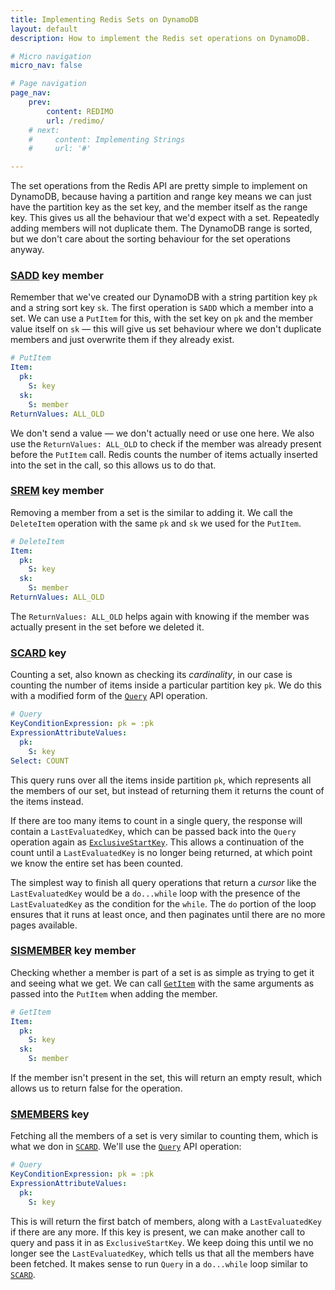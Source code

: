 ```yaml
---
title: Implementing Redis Sets on DynamoDB
layout: default
description: How to implement the Redis set operations on DynamoDB.

# Micro navigation
micro_nav: false

# Page navigation
page_nav:
    prev:
        content: REDIMO
        url: /redimo/
    # next:
    #     content: Implementing Strings
    #     url: '#'

---
```


The set operations from the Redis API are pretty simple to implement on DynamoDB, because having a partition and range key means we can just have the partition key as the set key, and the member itself as the range key. This gives us all the behaviour that we'd expect with a set. Repeatedly adding members will not duplicate them. The DynamoDB range is sorted, but we don't care about the sorting behaviour for the set operations anyway. 

### [SADD](https://redis.io/commands/sadd) key member
Remember that we've created our DynamoDB with a string partition key `pk` and a string sort key `sk`. The first operation is `SADD` which a member into a set. We can use a `PutItem` for this, with the set key on `pk` and the member value itself on `sk` — this will give us set behaviour where we don't duplicate members and just overwrite them if they already exist.

```yaml
# PutItem
Item:
  pk:
    S: key
  sk:
    S: member
ReturnValues: ALL_OLD
```

We don't send a value — we don't actually need or use one here. We also use the `ReturnValues: ALL_OLD` to check if the member was already present before the `PutItem` call. Redis counts the number of items actually inserted into the set in the call, so this allows us to do that.

### [SREM](https://redis.io/commands/srem) key member
Removing a member from a set is the similar to adding it. We call the `DeleteItem` operation with the same `pk` and `sk` we used for the `PutItem`. 

```yaml
# DeleteItem
Item:
  pk:
    S: key
  sk:
    S: member
ReturnValues: ALL_OLD
```

The `ReturnValues: ALL_OLD` helps again with knowing if the member was actually present in the set before we deleted it.

### [SCARD](https://redis.io/commands/scard) key
Counting a set, also known as checking its *cardinality*, in our case is counting the number of items inside a particular partition key `pk`. We do this with a modified form of the [`Query`](https://docs.aws.amazon.com/amazondynamodb/latest/APIReference/API_Query.html) API operation.

```yaml
# Query
KeyConditionExpression: pk = :pk
ExpressionAttributeValues:
  pk:
    S: key
Select: COUNT
```

This query runs over all the items inside partition `pk`, which represents all the members of our set, but instead of returning them it returns the count of the items instead. 

If there are too many items to count in a single query, the response will contain a `LastEvaluatedKey`, which can be passed back into the `Query` operation again as [`ExclusiveStartKey`](https://docs.aws.amazon.com/amazondynamodb/latest/APIReference/API_Query.html#DDB-Query-request-ExclusiveStartKey). This allows a continuation of the count until a `LastEvaluatedKey` is no longer being returned, at which point we know the entire set has been counted. 

The simplest way to finish all query operations that return a *cursor* like the `LastEvaluatedKey` would be a `do...while` loop with the presence of the `LastEvaluatedKey` as the condition for the `while`. The `do` portion of the loop ensures that it runs at least once, and then paginates until there are no more pages available. 

### [SISMEMBER](https://redis.io/commands/sismember) key member
Checking whether a member is part of a set is as simple as trying to get it and seeing what we get. We can call [`GetItem`](https://docs.aws.amazon.com/amazondynamodb/latest/APIReference/API_GetItem.html) with the same arguments as passed into the `PutItem` when adding the member.  

```yaml
# GetItem
Item:
  pk:
    S: key
  sk:
    S: member
```

If the member isn't present in the set, this will return an empty result, which allows us to return false for the operation. 

### [SMEMBERS](https://redis.io/commands/smembers) key
Fetching all the members of a set is very similar to counting them, which is what we don in [`SCARD`](#scard-key). We'll use the [`Query`](https://docs.aws.amazon.com/amazondynamodb/latest/APIReference/API_Query.html) API operation:

```yaml
# Query
KeyConditionExpression: pk = :pk
ExpressionAttributeValues:
  pk:
    S: key
```

 This is will return the first batch of members, along with a `LastEvaluatedKey` if there are any more. If this key is present, we can make another call to query and pass it in as `ExclusiveStartKey`. We keep doing this until we no longer see the `LastEvaluatedKey`, which tells us that all the members have been fetched. It makes sense to run `Query` in a `do...while` loop similar to [`SCARD`](#scard-key).
 
 




